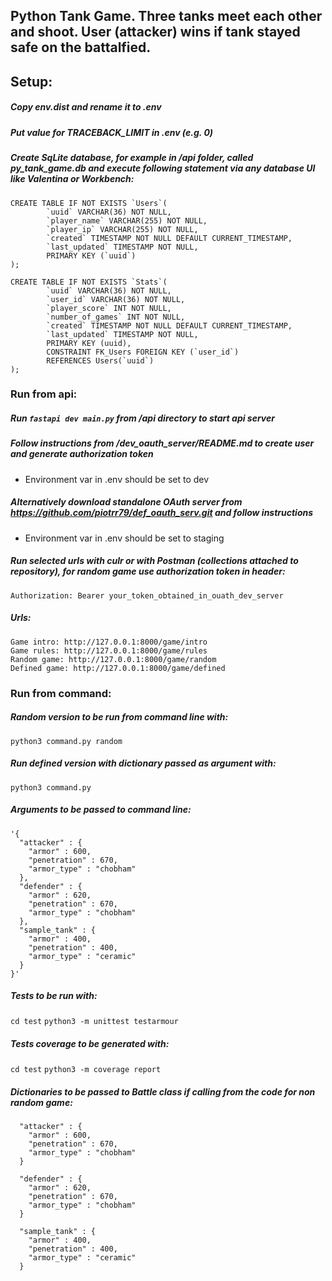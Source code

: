 ## Python Tank Game. Three tanks meet each other and shoot. User (attacker) wins if tank stayed safe on the battalfied.

## Setup:
##### Copy env.dist and rename it to .env
##### Put value for TRACEBACK_LIMIT in .env (e.g. 0)
##### Create SqLite database, for example in /api folder, called py_tank_game.db and execute following statement via any database UI like Valentina or Workbench:

```
CREATE TABLE IF NOT EXISTS `Users`(
        `uuid` VARCHAR(36) NOT NULL,
        `player_name` VARCHAR(255) NOT NULL,
        `player_ip` VARCHAR(255) NOT NULL,
        `created` TIMESTAMP NOT NULL DEFAULT CURRENT_TIMESTAMP,
        `last_updated` TIMESTAMP NOT NULL,
        PRIMARY KEY (`uuid`)
);

CREATE TABLE IF NOT EXISTS `Stats`(
        `uuid` VARCHAR(36) NOT NULL,
        `user_id` VARCHAR(36) NOT NULL,
        `player_score` INT NOT NULL,
        `number_of_games` INT NOT NULL,
        `created` TIMESTAMP NOT NULL DEFAULT CURRENT_TIMESTAMP,
        `last_updated` TIMESTAMP NOT NULL,
        PRIMARY KEY (uuid),
        CONSTRAINT FK_Users FOREIGN KEY (`user_id`)
        REFERENCES Users(`uuid`)
);
```


### Run from api:

##### Run `fastapi dev main.py` from /api directory to start api server

##### Follow instructions from /dev_oauth_server/README.md to create user and generate authorization token
* Environment var in .env should be set to dev

##### Alternatively download standalone OAuth server from https://github.com/piotrr79/def_oauth_serv.git and follow instructions
* Environment var in .env should be set to staging

##### Run selected urls with culr or with Postman (collections attached to repository), for random game use authorization token in header: 

```Authorization: Bearer your_token_obtained_in_ouath_dev_server```

##### Urls: 
```
Game intro: http://127.0.0.1:8000/game/intro
Game rules: http://127.0.0.1:8000/game/rules
Random game: http://127.0.0.1:8000/game/random
Defined game: http://127.0.0.1:8000/game/defined
```

### Run from command:

##### Random version to be run from command line with:
 `python3 command.py random`

##### Run defined version with dictionary passed as argument with:
`python3 command.py`

##### Arguments to be passed to command line:
```  
'{
  "attacker" : {
    "armor" : 600,
    "penetration" : 670,
    "armor_type" : "chobham"
  },
  "defender" : {
    "armor" : 620,
    "penetration" : 670,
    "armor_type" : "chobham"
  },
  "sample_tank" : {
    "armor" : 400,
    "penetration" : 400,
    "armor_type" : "ceramic"
  }
}'
```


##### Tests to be run with: 
`cd test`
`python3 -m unittest testarmour`

##### Tests coverage to be generated with: 
`cd test`
`python3 -m coverage report`

##### Dictionaries to be passed to Battle class if calling from the code for non random game:
```  
  "attacker" : {
    "armor" : 600,
    "penetration" : 670,
    "armor_type" : "chobham"
  }
```
``` 
  "defender" : {
    "armor" : 620,
    "penetration" : 670,
    "armor_type" : "chobham"
  }
```
``` 
  "sample_tank" : {
    "armor" : 400,
    "penetration" : 400,
    "armor_type" : "ceramic"
  }
```